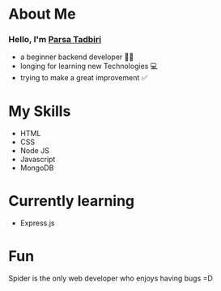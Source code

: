 # About Me

### Hello, I'm [Parsa Tadbiri](https://github.com/ParsaTDR?tab=overview&from=2022-04-01&to=2022-04-30)
- a beginner backend developer 👨‍💻
- longing for learning new Technologies 💻
- trying to make a great improvement ✅

# My Skills

- HTML
- CSS
- Node JS
- Javascript
- MongoDB

# Currently learning

- Express.js

# Fun
Spider is the only web developer who enjoys having bugs =D

